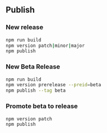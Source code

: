 ## Publish

### New release

```bash
npm run build
npm version patch|minor|major
npm publish
```

### New Beta Release

```bash
npm run build
npm version prerelease --preid=beta
npm publish --tag beta
```

### Promote beta to release

```bash
npm version patch
npm publish
```
